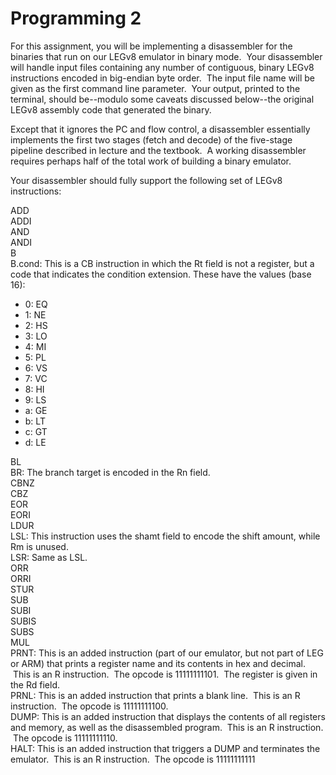# Programming 2

For this assignment, you will be implementing a disassembler for the binaries that run on our LEGv8 emulator in binary mode.  Your disassembler will handle input files containing any number of contiguous, binary LEGv8 instructions encoded in big-endian byte order.  The input file name will be given as the first command line parameter.  Your output, printed to the terminal, should be--modulo some caveats discussed below--the original LEGv8 assembly code that generated the binary.

Except that it ignores the PC and flow control, a disassembler essentially implements the first two stages (fetch and decode) of the five-stage pipeline described in lecture and the textbook.  A working disassembler requires perhaps half of the total work of building a binary emulator.

Your disassembler should fully support the following set of LEGv8 instructions:

ADD  
ADDI   
AND   
ANDI   
B  
B.cond: This is a CB instruction in which the Rt field is not a register, but a code that indicates the condition extension. These have the values (base 16):  
* 0: EQ  
* 1: NE  
* 2: HS  
* 3: LO  
* 4: MI  
* 5: PL  
* 6: VS  
* 7: VC  
* 8: HI  
* 9: LS  
* a: GE  
* b: LT  
* c: GT  
* d: LE  


BL  
BR: The branch target is encoded in the Rn field.  
CBNZ  
CBZ  
EOR  
EORI  
LDUR  
LSL: This instruction uses the shamt field to encode the shift amount, while Rm is unused.  
LSR: Same as LSL.  
ORR  
ORRI  
STUR  
SUB  
SUBI  
SUBIS  
SUBS  
MUL  
PRNT: This is an added instruction (part of our emulator, but not part of LEG or ARM) that prints a register name and its contents in hex and decimal.  This is an R instruction.  The opcode is 11111111101.  The register is given in the Rd field.  
PRNL: This is an added instruction that prints a blank line.  This is an R instruction.  The opcode is 11111111100.  
DUMP: This is an added instruction that displays the contents of all registers and memory, as well as the disassembled program.  This is an R instruction.  The opcode is 11111111110.  
HALT: This is an added instruction that triggers a DUMP and terminates the emulator.  This is an R instruction.  The opcode is 11111111111 
